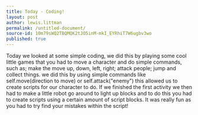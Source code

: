 ```yaml
---
title: Today - Coding!
layout: post
author: lewis.littman
permalink: /untitled-document/
source-id: 10m79sWQ2TBQMQK2tJO5inM-mkI_EYRhiT7W6ugbv3wo
published: true
---
```

Today we looked at some simple coding, we did this by playing some cool little games that you had to move a character and do simple commands, such as; make the move up, down, left, right; attack people; jump and collect things. we did this by using simple commands like self.move(direction to move) or self.attack("enemy") this allowed us to create scripts for our character to do. If we finished the first activity we then had to make a little robot go around to light up blocks and to do this you had to create scripts using a certain amount of script blocks. It was really fun as you had to try find your mistakes within the script!


